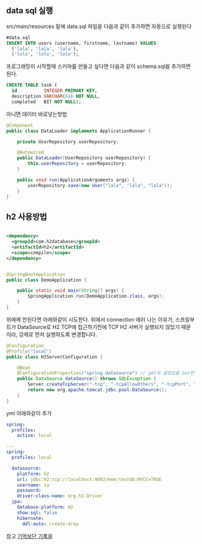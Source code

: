 ## data sql 실행

src/main/resources 밑에 data.sql 파일을 다음과 같이 추가하면 자동으로 실행된다

```sql
#data.sql
INSERT INTO users (username, firstname, lastname) VALUES
  ('lala', 'lala', 'lala'),
  ('lolo', 'lolo', 'lolo');
```

프로그래밍이 시작할때 스키마를 만들고 싶다면 다음과 같이 schema.sql을 추가하면 된다.
```sql
CREATE TABLE task (
  id          INTEGER PRIMARY KEY,
  description VARCHAR(64) NOT NULL,
  completed   BIT NOT NULL);
```

아니면  데이터 바로넣는방법

```java
@Component
public class DataLoader implements ApplicationRunner {

    private UserRepository userRepository;

    @Autowired
    public DataLoader(UserRepository userRepository) {
        this.userRepository = userRepository;
    }

    public void run(ApplicationArguments args) {
        userRepository.save(new User("lala", "lala", "lala"));
    }
}
```

## h2 사용방법

```xml  추가

<dependency>
  <groupId>com.h2database</groupId>
  <artifactId>h2</artifactId>
  <scope>compile</scope>
</dependency>
```
```
```

```java
@SpringBootApplication
public class DemoApplication {

	public static void main(String[] args) {
		SpringApplication.run(DemoApplication.class, args);
	}
}

```
위에께 안된다면 아래와같이 시도한다. 위에서 connection 에러 나는 이유가, 스프링부트가 DataSource로 H2 TCP에 접근하기전에 TCP H2 서버가 실행되지 않았기 때문이라, 강제로 먼저 실행하도록 변경합니다.
```java
@Configuration
@Profile("local")
public class H2ServerConfiguration {

	@Bean
	@ConfigurationProperties("spring.datasource") // yml의 설정값을 Set한다.
	public DataSource dataSource() throws SQLException {
		Server.createTcpServer("-tcp", "-tcpAllowOthers", "-tcpPort", "9092").start();
		return new org.apache.tomcat.jdbc.pool.DataSource();
	}
}
```

yml 아래와같이 추가
```yml
spring:
  profiles:
    active: local

---
spring:
  profiles: local

  datasource:
    platform: h2
    url: jdbc:h2:tcp://localhost:9092/mem:testdb;MVCC=TRUE
    username: sa
    password:
    driver-class-name: org.h2.Driver
  jpa:
    database-platform: H2
    show-sql: false
    hibernate:
      ddl-auto: create-drop
```


참고
[기억보단 기록을](http://jojoldu.tistory.com/234)
